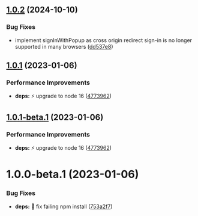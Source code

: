 ## [1.0.2](https://github.com/mcoypaco/planning-poker/compare/v1.0.1...v1.0.2) (2024-10-10)


### Bug Fixes

* implement signInWithPopup as cross origin redirect sign-in is no longer supported in many browsers ([dd537e8](https://github.com/mcoypaco/planning-poker/commit/dd537e838589d262d49985bd3ffbd0855ec7d5d2))

## [1.0.1](https://github.com/mcoypaco/planning-poker/compare/v1.0.0...v1.0.1) (2023-01-06)


### Performance Improvements

* **deps:** :zap: upgrade to node 16 ([4773962](https://github.com/mcoypaco/planning-poker/commit/4773962a9dd7977eceec18f43cded77610dfca54))

## [1.0.1-beta.1](https://github.com/mcoypaco/planning-poker/compare/v1.0.0...v1.0.1-beta.1) (2023-01-06)


### Performance Improvements

* **deps:** :zap: upgrade to node 16 ([4773962](https://github.com/mcoypaco/planning-poker/commit/4773962a9dd7977eceec18f43cded77610dfca54))

# 1.0.0-beta.1 (2023-01-06)


### Bug Fixes

* **deps:** :bug: fix failing npm install ([753a2f7](https://github.com/mcoypaco/planning-poker/commit/753a2f70e6fb6db3e87a4fe99912e22edcc7c58a))
